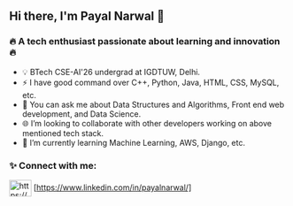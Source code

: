 ## Hi there, I'm Payal Narwal 👋

### 🔥 A tech enthusiast passionate about learning and innovation  🔥

- 💡 BTech CSE-AI'26 undergrad at IGDTUW, Delhi.
- ⚡ I have good command over C++, Python, Java, HTML, CSS, MySQL, etc.
- 🔭 You can ask me about Data Structures and Algorithms, Front end web development, and Data Science. 
- 🌐 I’m looking to collaborate with other developers working on above mentioned tech stack.
- 🌱 I’m currently learning Machine Learning, AWS, Django, etc.


### ✨ Connect with me:
<a href="https://www.linkedin.com/in/payalnarwal/" target="blank"><img align="center" src="https://raw.githubusercontent.com/rahuldkjain/github-profile-readme-generator/master/src/images/icons/Social/linked-in-alt.svg" alt="https://www.linkedin.com/in/sukritee-sharma-531413202/" height="30" width="40" /></a>   [https://www.linkedin.com/in/payalnarwal/]


<br />
<!--
**PayalNarwal/PayalNarwal** is a ✨ _special_ ✨ repository because its `README.md` (this file) appears on your GitHub profile.

Here are some ideas to get you started:

- 🔭 I’m currently working on ...
- 🌱 I’m currently learning ...
- 👯 I’m looking to collaborate on ...
- 🤔 I’m looking for help with ...
- 💬 Ask me about ...
- 📫 How to reach me: ...
- 😄 Pronouns: ...
- ⚡ Fun fact: ...
-->
